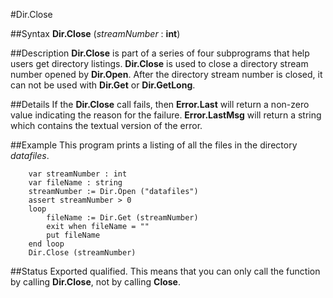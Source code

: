 
#Dir.Close

##Syntax
**Dir.Close** (*streamNumber* : **int**)



##Description
**Dir.Close** is part of a series of four subprograms that help users get directory listings. **Dir.Close** is used to close a directory stream number opened by **Dir.Open**. After the directory stream number is closed, it can not be used with **Dir.Get** or **Dir.GetLong**.



##Details
If the **Dir.Close** call fails, then **Error.Last** will return a non-zero value indicating the reason for the failure. **Error.LastMsg** will return a string which contains the textual version of the error.



##Example
This program prints a listing of all the files in the directory *datafiles*.


        var streamNumber : int
        var fileName : string
        streamNumber := Dir.Open ("datafiles")
        assert streamNumber > 0
        loop
            fileName := Dir.Get (streamNumber)
            exit when fileName = ""
            put fileName
        end loop
        Dir.Close (streamNumber)
##Status
Exported qualified.
This means that you can only call the function by calling **Dir.Close**, not by calling **Close**.



